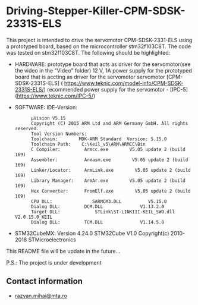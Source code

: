 # Driving-Stepper-Killer-CPM-SDSK-2331S-ELS
This project is intended to drive the servomotor CPM-SDSK-2331-ELS using a prototyped board, based on the microcontroller stm32f103C8T.
The code was tested on stm32f103C8T. The following should be highlighted:
- HARDWARE: prototype board that acts as driver for the servomotor(see the video in the "Video" folder)
            12 V, 1A power supply for the prototyped board that is accting as driver for the servomotor
            servomotor [CPM-SDSK-2331S-ELS] ( https://www.teknic.com/model-info/CPM-SDSK-2331S-ELS/)
            recommended power supply for the servomotor - [IPC-5] (https://www.teknic.com/IPC-5/)
            
- SOFTWARE: IDE-Version:

            µVision V5.15
            Copyright (C) 2015 ARM Ltd and ARM Germany GmbH. All rights reserved.
            Tool Version Numbers:
            Toolchain:        MDK-ARM Standard  Version: 5.15.0
            Toolchain Path:    C:\Keil_v5\ARM\ARMCC\Bin
            C Compiler:         Armcc.exe        V5.05 update 2 (build 169)
            Assembler:          Armasm.exe        V5.05 update 2 (build 169)
            Linker/Locator:     ArmLink.exe        V5.05 update 2 (build 169)
            Library Manager:    ArmAr.exe        V5.05 update 2 (build 169)
            Hex Converter:      FromElf.exe        V5.05 update 2 (build 169)
            CPU DLL:               SARMCM3.DLL          V5.15.0
            Dialog DLL:         DCM.DLL              V1.13.2.0
            Target DLL:             STLink\ST-LINKIII-KEIL_SWO.dll      V2.0.15.0_KEIL
            Dialog DLL:         TCM.DLL              V1.14.5.0
            
- STM32CubeMX:
            Version 4.24.0
            STM32Cube V1.0
            Copyright(c) 2010-2018 STMicroelectronics
            



This README file will be update in the future...

P.S.: The project is under development

## Contact information 
* razvan.mihai@mta.ro
